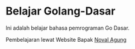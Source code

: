 # Belajar Golang-Dasar
Ini adalah belajar bahasa pemrograman Go Dasar.

Pembelajaran lewat Website Bapak [Noval Agung](https://dasarpemrogramangolang.novalagung.com/)

